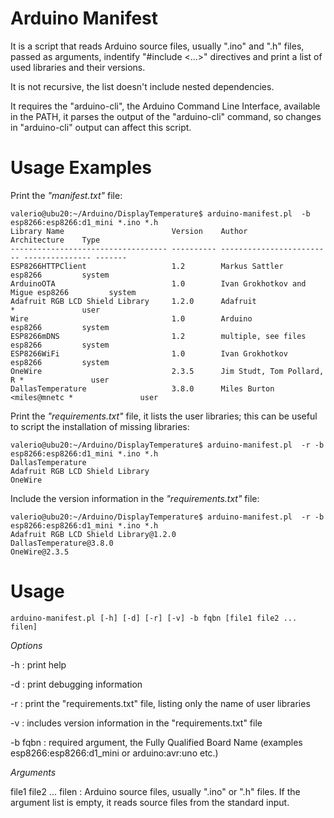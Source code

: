 # Arduino Manifest

It is a script that reads Arduino source files, usually ".ino" and
".h" files, passed as arguments, indentify "#include <...>" directives
and print a list of used libraries and their versions.

It is not recursive, the list doesn't include nested dependencies.

It requires the "arduino-cli", the Arduino Command Line Interface,
available in the PATH, it parses the output of the "arduino-cli"
command, so changes in "arduino-cli" output can affect this script.

# Usage Examples

Print the *"manifest.txt"* file:

```
valerio@ubu20:~/Arduino/DisplayTemperature$ arduino-manifest.pl  -b esp8266:esp8266:d1_mini *.ino *.h
Library Name                        Version    Author                    Architecture    Type
----------------------------------- ---------- ------------------------- --------------- -------
ESP8266HTTPClient                   1.2        Markus Sattler            esp8266         system
ArduinoOTA                          1.0        Ivan Grokhotkov and Migue esp8266         system
Adafruit RGB LCD Shield Library     1.2.0      Adafruit                  *               user
Wire                                1.0        Arduino                   esp8266         system
ESP8266mDNS                         1.2        multiple, see files       esp8266         system
ESP8266WiFi                         1.0        Ivan Grokhotkov           esp8266         system
OneWire                             2.3.5      Jim Studt, Tom Pollard, R *               user
DallasTemperature                   3.8.0      Miles Burton <miles@mnetc *               user
```

Print the *"requirements.txt"* file, it lists the user libraries; this
can be useful to script the installation of missing libraries:

```
valerio@ubu20:~/Arduino/DisplayTemperature$ arduino-manifest.pl  -r -b esp8266:esp8266:d1_mini *.ino *.h
DallasTemperature
Adafruit RGB LCD Shield Library
OneWire

```

Include the version information in the *"requirements.txt"* file:

```
valerio@ubu20:~/Arduino/DisplayTemperature$ arduino-manifest.pl  -r -b esp8266:esp8266:d1_mini *.ino *.h
Adafruit RGB LCD Shield Library@1.2.0
DallasTemperature@3.8.0
OneWire@2.3.5

```

# Usage

```
arduino-manifest.pl [-h] [-d] [-r] [-v] -b fqbn [file1 file2 ... filen]
```

*Options*

-h
: print help

-d
: print debugging information

-r
: print the "requirements.txt" file, listing only the name of user
libraries

-v
: includes version information in the "requirements.txt" file

-b fqbn
: required argument, the Fully Qualified Board Name (examples
esp8266:esp8266:d1_mini or arduino:avr:uno etc.)

*Arguments*

file1 file2 ... filen
: Arduino source files, usually ".ino" or ".h" files. If the argument
list is empty, it reads source files from the standard input.
